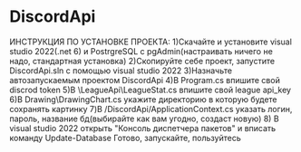 # DiscordApi
ИНСТРУКЦИЯ ПО УСТАНОВКЕ ПРОЕКТА:
1)Скачайте и установите visual studio 2022(.net 6) и PostrgreSQL c pgAdmin(настраивать ничего не надо, стандартная установка)
2)Скопируйте себе проект, запустите DiscordApi.sln с помощью visual studio 2022
3)Назначьте автозапускаемым проектом DiscordApi
4)В Program.cs впишите свой discrod token
5)В \LeagueApi\LeagueStat.cs впишите свой league api_key
6)В Drawing\DrawingChart.cs укажите директорию в которую будете сохранять картинку
7)В /DiscordApi/ApplicationContext.cs указать логин, пароль, название бд(выбирайте как вам угодно, создаст новую)
8) В visual studio 2022 открыть "Консоль диспетчера пакетов" и вписать команду Update-Database
Готово, запускайте, пользуйтесь
